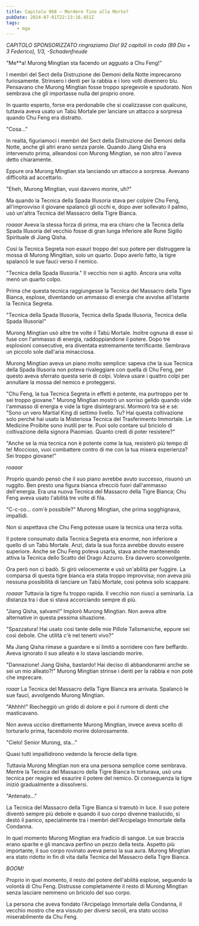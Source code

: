 ```yaml
---
title: Capitolo 968 – Mordere fino alla Morte?
pubDate: 2024-07-01T22:13:16.451Z
tags:
    - mga
---
```



<em>CAPITOLO SPONSORIZZATO ringraziamo Dio!
92 capitoli in coda (89 Dio + 3 Federico), 1/3,
-Schadenfreude</em>


"Me**a! Murong Mingtian sta facendo un agguato a Chu Feng!"


I membri del Sect della Distruzione dei Demoni della Notte imprecarono furiosamente. Strinsero i denti per la rabbia e i loro volti divennero blu. Pensavano che Murong Mingtian fosse troppo spregevole e spudorato. Non sembrava che gli importasse nulla del proprio onore.


In quanto esperto, forse era perdonabile che si coalizzasse con qualcuno, tuttavia aveva usato un Tabù Mortale per lanciare un attacco a sorpresa quando Chu Feng era distratto.


"Cosa..."


In realtà, figuriamoci i membri del Sect della Distruzione dei Demoni della Notte, anche gli altri erano senza parole. Quando Jiang Qisha era intervenuto prima, alleandosi con Murong Mingtian, se non altro l'aveva detto chiaramente.


Eppure ora Murong Mingtian sta lanciando un attacco a sorpresa. Avevano difficoltà ad accettarlo.


"Eheh, Murong Mingtian, vuoi davvero morire, uh?"


Ma quando la Tecnica della Spada Illusoria stava per colpire Chu Feng, all'improvviso il giovane spalancò gli occhi e, dopo aver sollevato il palmo, usò un'altra Tecnica del Massacro della Tigre Bianca.


*roaaar* Aveva la stessa forza di prima, ma era chiaro che la Tecnica della Spada Illusoria del vecchio fosse di gran lunga inferiore alle Rune Sigillo Spirituale di Jiang Qisha.


Così la Tecnica Segreta non esaurì troppo del suo potere per distruggere la mossa di Murong Mingitian, solo un quarto. Dopo averlo fatto, la tigre spalancò le sue fauci verso il nemico.


"Tecnica della Spada Illusoria." Il vecchio non si agitò. Ancora una volta menò un quarto colpo.


Prima che questa tecnica raggiungesse la Tecnica del Massacro della Tigre Bianca, esplose, diventando un ammasso di energia che avvolse all'istante la Tecnica Segreta.


"Tecnica della Spada Illusoria, Tecnica della Spada Illusoria, Tecnica della Spada Illusoria!"


Murong Mingtian usò altre tre volte il Tabù Mortale. Inoltre ognuna di esse si fuse con l'ammasso di energia, raddoppiandone il potere. Dopo tre esplosioni consecutive, era diventata estremamente terrificante. Sembrava un piccolo sole dall'aria minacciosa.


Murong Mingtian aveva un piano molto semplice: sapeva che la sua Tecnica della Spada Illusoria non poteva rivaleggiare con quella di Chu Feng, per questo aveva sferrato questa serie di colpi. Voleva usare i quattro colpi per annullare la mossa del nemico e proteggersi.


"Chu Feng, la tua Tecnica Segreta in effetti è potente, ma purtroppo per te sei troppo giovane." Murong Mingtian mostrò un sorriso gelido quando vide l'ammasso di energia e vide la tigre disintegrarsi. Mormorò tra sé e sé: "Sono un vero Martial King di settimo livello. Tu? Hai questa coltivazione solo perché hai usato la Misteriosa Tecnica del Trasferimento Immortale. Le Medicine Proibite sono inutili per te. Puoi solo contare sul briciolo di coltivazione della signora Piaomiao. Quanto credi di poter resistere?"


"Anche se la mia tecnica non è potente come la tua, resisterò più tempo di te! Moccioso, vuoi combattere contro di me con la tua misera esperienza? Sei troppo giovane!"


*roaaar*


Proprio quando pensò che il suo piano avrebbe avuto successo, risuonò un ruggito. Ben presto una figura bianca sfrecciò fuori dall'ammasso dell'energia. Era una nuova Tecnica del Massacro della Tigre Bianca; Chu Feng aveva usato l'abilità tre volte di fila.


"C-c-co... com'è possibile?" Murong Mingtian, che prima sogghignava, impallidì.


Non si aspettava che Chu Feng potesse usare la tecnica una terza volta.


Il potere consumato dalla Tecnica Segreta era enorme, non inferiore a quello di un Tabù Mortale. Anzi, data la sua forza avrebbe dovuto essere superiore. Anche se Chu Feng poteva usarla, stava anche mantenendo attiva la Tecnica dello Scatto del Drago Azzurro. Era davvero sconvolgente.


Ora però non ci badò. Si girò velocemente e usò un'abilità per fuggire. La comparsa di questa tigre bianca era stata troppo improvvisa; non aveva più nessuna possibilità di lanciare un Tabù Mortale, così poteva solo scappare.


*roaaar* Tuttavia la tigre fu troppo rapida. Il vecchio non riuscì a seminarla. La distanza tra i due si stava accorciando sempre di più.


"Jiang Qisha, salvami!" Implorò Murong Mingtian. Non aveva altre alternative in questa pessima situazione.


"Spazzatura! Hai usato così tante delle mie Pillole Talismaniche, eppure sei così debole. Che utilità c'è nel tenerti vivo?"


Ma Jiang Qisha rimase a guardare e si limitò a sorridere con fare beffardo. Aveva ignorato il suo alleato e lo stava lasciando morire.


"Dannazione! Jiang Qisha, bastardo! Hai deciso di abbandonarmi anche se sei un mio alleato?!" Murong Mingtian strinse i denti per la rabbia e non poté che imprecare.


*roaar* La Tecnica del Massacro della Tigre Bianca era arrivata. Spalancò le sue fauci, avvolgendo Murong Mingtian.


"Ahhhh!" Riecheggiò un grido di dolore e poi il rumore di denti che masticavano.


Non aveva ucciso direttamente Murong Mingtian, invece aveva scelto di torturarlo prima, facendolo morire dolorosamente.


"Cielo! Senior Murong, sta..."


Quasi tutti impallidirono vedendo la ferocie della tigre.


Tuttavia Murong Mingtian non era una persona semplice come sembrava. Mentre la Tecnica del Massacro della Tigre Bianca lo torturava, usò una tecnica per reagire ed esaurire il potere del nemico. Di conseguenza la tigre iniziò gradualmente a dissolversi.


"Antenato..."


La Tecnica del Massacro della Tigre Bianca si tramutò in luce. Il suo potere diventò sempre più debole e quando il suo corpo divenne traslucido, si destò il panico, specialmente tra i membri dell'Arcipelago Immortale della Condanna.


In quel momento Murong Mingtian era fradicio di sangue. Le sue braccia erano sparite e gli mancava perfino un pezzo della testa. Aspetto più importante, il suo corpo rovinato aveva perso la sua aura. Murong Mingtian era stato ridotto in fin di vita dalla Tecnica del Massacro della Tigre Bianca.


*BOOM!*


Proprio in quel momento, il resto del potere dell'abilità esplose, seguendo la volontà di Chu Feng. Distrusse completamente il resto di Murong Mingtian senza lasciare nemmeno un briciolo del suo corpo.


La persona che aveva fondato l'Arcipelago Immortale della Condanna, il vecchio mostro che era vissuto per diversi secoli, era stato ucciso miserabilmente da Chu Feng.
                                


                                



